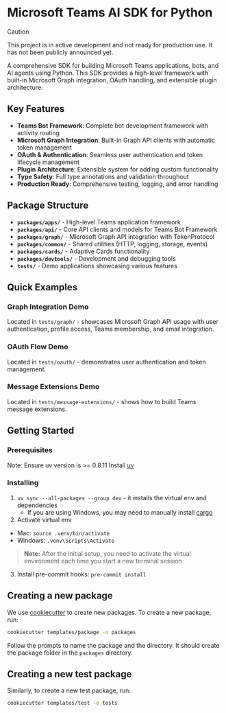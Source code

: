 # Microsoft Teams AI SDK for Python

> [!CAUTION]
> This project is in active development and not ready for production use. It has not been publicly announced yet.

A comprehensive SDK for building Microsoft Teams applications, bots, and AI agents using Python. This SDK provides a high-level framework with built-in Microsoft Graph integration, OAuth handling, and extensible plugin architecture.

## Key Features

- **Teams Bot Framework**: Complete bot development framework with activity routing
- **Microsoft Graph Integration**: Built-in Graph API clients with automatic token management
- **OAuth & Authentication**: Seamless user authentication and token lifecycle management
- **Plugin Architecture**: Extensible system for adding custom functionality
- **Type Safety**: Full type annotations and validation throughout
- **Production Ready**: Comprehensive testing, logging, and error handling

## Package Structure

- **`packages/apps/`** - High-level Teams application framework
- **`packages/api/`** - Core API clients and models for Teams Bot Framework
- **`packages/graph/`** - Microsoft Graph API integration with TokenProtocol
- **`packages/common/`** - Shared utilities (HTTP, logging, storage, events)
- **`packages/cards/`** - Adaptive Cards functionality
- **`packages/devtools/`** - Development and debugging tools
- **`tests/`** - Demo applications showcasing various features

## Quick Examples

### Graph Integration Demo

Located in `tests/graph/` - showcases Microsoft Graph API usage with user authentication, profile access, Teams membership, and email integration.

### OAuth Flow Demo

Located in `tests/oauth/` - demonstrates user authentication and token management.

### Message Extensions Demo

Located in `tests/message-extensions/` - shows how to build Teams message extensions.

## Getting Started

### Prerequisites

Note: Ensure uv version is >= 0.8.11
Install [uv](https://docs.astral.sh/uv/getting-started/installation/)

### Installing

1. `uv sync --all-packages --group dev` - it installs the virtual env and dependencies
   - If you are using Windows, you may need to manually install [cargo](https://doc.rust-lang.org/cargo/getting-started/installation.html)
2. Activate virtual env

- Mac: `source .venv/bin/activate`
- Windows: `.venv\Scripts\Activate`

> **Note:** After the initial setup, you need to activate the virtual environment each time you start a new terminal session

3. Install pre-commit hooks: `pre-commit install`

## Creating a new package

We use [cookiecutter](https://cookiecutter.readthedocs.io/en/latest/README.html) to create new packages. To create a new package, run:

```bash
cookiecutter templates/package -o packages
```

Follow the prompts to name the package and the directory. It should create the package folder in the `packages` directory.

## Creating a new test package

Similarly, to create a new test package, run:

```bash
cookiecutter templates/test -o tests
```
